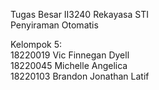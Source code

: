 Tugas Besar II3240 Rekayasa STI  
Penyiraman Otomatis  

Kelompok 5:  
18220019 Vic Finnegan Dyell  
18220045 Michelle Angelica  
18220103 Brandon Jonathan Latif  
